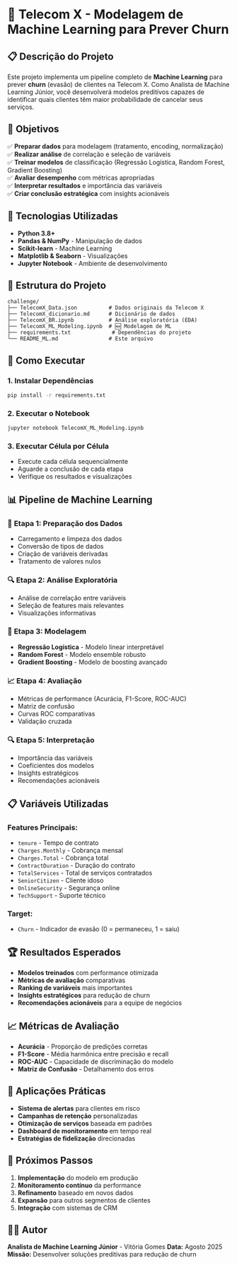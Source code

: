 # 🚀 Telecom X - Modelagem de Machine Learning para Prever Churn

## 📋 Descrição do Projeto

Este projeto implementa um pipeline completo de **Machine Learning** para prever **churn** (evasão) de clientes na Telecom X. Como Analista de Machine Learning Júnior, você desenvolverá modelos preditivos capazes de identificar quais clientes têm maior probabilidade de cancelar seus serviços.

## 🎯 Objetivos

✅ **Preparar dados** para modelagem (tratamento, encoding, normalização)  
✅ **Realizar análise** de correlação e seleção de variáveis  
✅ **Treinar modelos** de classificação (Regressão Logística, Random Forest, Gradient Boosting)  
✅ **Avaliar desempenho** com métricas apropriadas  
✅ **Interpretar resultados** e importância das variáveis  
✅ **Criar conclusão estratégica** com insights acionáveis  

## 🧰 Tecnologias Utilizadas

- **Python 3.8+**
- **Pandas & NumPy** - Manipulação de dados
- **Scikit-learn** - Machine Learning
- **Matplotlib & Seaborn** - Visualizações
- **Jupyter Notebook** - Ambiente de desenvolvimento

## 📁 Estrutura do Projeto

```
challenge/
├── TelecomX_Data.json          # Dados originais da Telecom X
├── TelecomX_dicionario.md      # Dicionário de dados
├── TelecomX_BR.ipynb           # Análise exploratória (EDA)
├── TelecomX_ML_Modeling.ipynb  # 🆕 Modelagem de ML
├── requirements.txt             # Dependências do projeto
└── README_ML.md                # Este arquivo
```

## 🚀 Como Executar

### 1. Instalar Dependências
```bash
pip install -r requirements.txt
```

### 2. Executar o Notebook
```bash
jupyter notebook TelecomX_ML_Modeling.ipynb
```

### 3. Executar Célula por Célula
- Execute cada célula sequencialmente
- Aguarde a conclusão de cada etapa
- Verifique os resultados e visualizações

## 📊 Pipeline de Machine Learning

### 🔧 **Etapa 1: Preparação dos Dados**
- Carregamento e limpeza dos dados
- Conversão de tipos de dados
- Criação de variáveis derivadas
- Tratamento de valores nulos

### 🔍 **Etapa 2: Análise Exploratória**
- Análise de correlação entre variáveis
- Seleção de features mais relevantes
- Visualizações informativas

### 🎯 **Etapa 3: Modelagem**
- **Regressão Logística** - Modelo linear interpretável
- **Random Forest** - Modelo ensemble robusto
- **Gradient Boosting** - Modelo de boosting avançado

### 📈 **Etapa 4: Avaliação**
- Métricas de performance (Acurácia, F1-Score, ROC-AUC)
- Matriz de confusão
- Curvas ROC comparativas
- Validação cruzada

### 🔍 **Etapa 5: Interpretação**
- Importância das variáveis
- Coeficientes dos modelos
- Insights estratégicos
- Recomendações acionáveis

## 📋 Variáveis Utilizadas

### **Features Principais:**
- `tenure` - Tempo de contrato
- `Charges.Monthly` - Cobrança mensal
- `Charges.Total` - Cobrança total
- `ContractDuration` - Duração do contrato
- `TotalServices` - Total de serviços contratados
- `SeniorCitizen` - Cliente idoso
- `OnlineSecurity` - Segurança online
- `TechSupport` - Suporte técnico

### **Target:**
- `Churn` - Indicador de evasão (0 = permaneceu, 1 = saiu)

## 🏆 Resultados Esperados

- **Modelos treinados** com performance otimizada
- **Métricas de avaliação** comparativas
- **Ranking de variáveis** mais importantes
- **Insights estratégicos** para redução de churn
- **Recomendações acionáveis** para a equipe de negócios

## 📈 Métricas de Avaliação

- **Acurácia** - Proporção de predições corretas
- **F1-Score** - Média harmônica entre precisão e recall
- **ROC-AUC** - Capacidade de discriminação do modelo
- **Matriz de Confusão** - Detalhamento dos erros

## 🎯 Aplicações Práticas

- **Sistema de alertas** para clientes em risco
- **Campanhas de retenção** personalizadas
- **Otimização de serviços** baseada em padrões
- **Dashboard de monitoramento** em tempo real
- **Estratégias de fidelização** direcionadas

## 🔮 Próximos Passos

1. **Implementação** do modelo em produção
2. **Monitoramento contínuo** da performance
3. **Refinamento** baseado em novos dados
4. **Expansão** para outros segmentos de clientes
5. **Integração** com sistemas de CRM

## 👨‍💻 Autor

**Analista de Machine Learning Júnior** - Vitória Gomes
**Data:** Agosto 2025  
**Missão:** Desenvolver soluções preditivas para redução de churn

